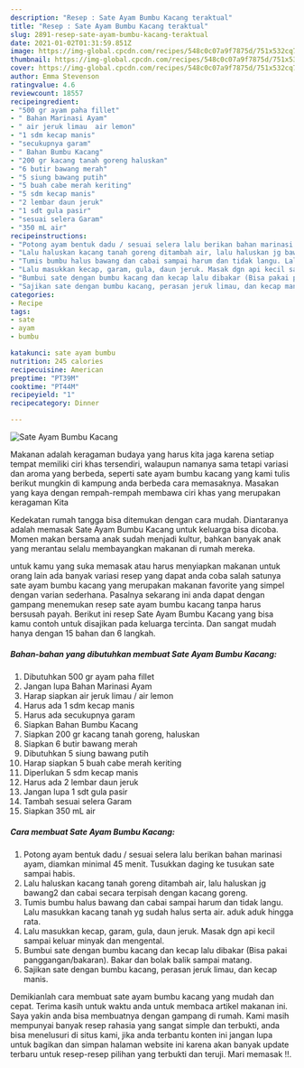 ```yaml
---
description: "Resep : Sate Ayam Bumbu Kacang teraktual"
title: "Resep : Sate Ayam Bumbu Kacang teraktual"
slug: 2891-resep-sate-ayam-bumbu-kacang-teraktual
date: 2021-01-02T01:31:59.851Z
image: https://img-global.cpcdn.com/recipes/548c0c07a9f7875d/751x532cq70/sate-ayam-bumbu-kacang-foto-resep-utama.jpg
thumbnail: https://img-global.cpcdn.com/recipes/548c0c07a9f7875d/751x532cq70/sate-ayam-bumbu-kacang-foto-resep-utama.jpg
cover: https://img-global.cpcdn.com/recipes/548c0c07a9f7875d/751x532cq70/sate-ayam-bumbu-kacang-foto-resep-utama.jpg
author: Emma Stevenson
ratingvalue: 4.6
reviewcount: 18557
recipeingredient:
- "500 gr ayam paha fillet"
- " Bahan Marinasi Ayam"
- " air jeruk limau  air lemon"
- "1 sdm kecap manis"
- "secukupnya garam"
- " Bahan Bumbu Kacang"
- "200 gr kacang tanah goreng haluskan"
- "6 butir bawang merah"
- "5 siung bawang putih"
- "5 buah cabe merah keriting"
- "5 sdm kecap manis"
- "2 lembar daun jeruk"
- "1 sdt gula pasir"
- "sesuai selera Garam"
- "350 mL air"
recipeinstructions:
- "Potong ayam bentuk dadu / sesuai selera lalu berikan bahan marinasi ayam, diamkan minimal 45 menit. Tusukkan daging ke tusukan sate sampai habis."
- "Lalu haluskan kacang tanah goreng ditambah air, lalu haluskan jg bawang2 dan cabai secara terpisah dengan kacang goreng."
- "Tumis bumbu halus bawang dan cabai sampai harum dan tidak langu. Lalu masukkan kacang tanah yg sudah halus serta air. aduk aduk hingga rata."
- "Lalu masukkan kecap, garam, gula, daun jeruk. Masak dgn api kecil sampai keluar minyak dan mengental."
- "Bumbui sate dengan bumbu kacang dan kecap lalu dibakar (Bisa pakai panggangan/bakaran). Bakar dan bolak balik sampai matang."
- "Sajikan sate dengan bumbu kacang, perasan jeruk limau, dan kecap manis."
categories:
- Recipe
tags:
- sate
- ayam
- bumbu

katakunci: sate ayam bumbu 
nutrition: 245 calories
recipecuisine: American
preptime: "PT39M"
cooktime: "PT44M"
recipeyield: "1"
recipecategory: Dinner

---
```



![Sate Ayam Bumbu Kacang](https://img-global.cpcdn.com/recipes/548c0c07a9f7875d/751x532cq70/sate-ayam-bumbu-kacang-foto-resep-utama.jpg)

Makanan adalah keragaman budaya yang harus kita jaga karena setiap tempat memiliki ciri khas tersendiri, walaupun namanya sama tetapi variasi dan aroma yang berbeda, seperti sate ayam bumbu kacang yang kami tulis berikut mungkin di kampung anda berbeda cara memasaknya. Masakan yang kaya dengan rempah-rempah membawa ciri khas yang merupakan keragaman Kita

Kedekatan rumah tangga bisa ditemukan dengan cara mudah. Diantaranya adalah memasak Sate Ayam Bumbu Kacang untuk keluarga bisa dicoba. Momen makan bersama anak sudah menjadi kultur, bahkan banyak anak yang merantau selalu membayangkan makanan di rumah mereka.



untuk kamu yang suka memasak atau harus menyiapkan makanan untuk orang lain ada banyak variasi resep yang dapat anda coba salah satunya sate ayam bumbu kacang yang merupakan makanan favorite yang simpel dengan varian sederhana. Pasalnya sekarang ini anda dapat dengan gampang menemukan resep sate ayam bumbu kacang tanpa harus bersusah payah.
Berikut ini resep Sate Ayam Bumbu Kacang yang bisa kamu contoh untuk disajikan pada keluarga tercinta. Dan sangat mudah hanya dengan 15 bahan dan 6 langkah.


<!--inarticleads1-->

##### Bahan-bahan yang dibutuhkan membuat Sate Ayam Bumbu Kacang:

1. Dibutuhkan 500 gr ayam paha fillet
1. Jangan lupa  Bahan Marinasi Ayam
1. Harap siapkan  air jeruk limau / air lemon
1. Harus ada 1 sdm kecap manis
1. Harus ada secukupnya garam
1. Siapkan  Bahan Bumbu Kacang
1. Siapkan 200 gr kacang tanah goreng, haluskan
1. Siapkan 6 butir bawang merah
1. Dibutuhkan 5 siung bawang putih
1. Harap siapkan 5 buah cabe merah keriting
1. Diperlukan 5 sdm kecap manis
1. Harus ada 2 lembar daun jeruk
1. Jangan lupa 1 sdt gula pasir
1. Tambah sesuai selera Garam
1. Siapkan 350 mL air




<!--inarticleads2-->

##### Cara membuat  Sate Ayam Bumbu Kacang:

1. Potong ayam bentuk dadu / sesuai selera lalu berikan bahan marinasi ayam, diamkan minimal 45 menit. Tusukkan daging ke tusukan sate sampai habis.
1. Lalu haluskan kacang tanah goreng ditambah air, lalu haluskan jg bawang2 dan cabai secara terpisah dengan kacang goreng.
1. Tumis bumbu halus bawang dan cabai sampai harum dan tidak langu. Lalu masukkan kacang tanah yg sudah halus serta air. aduk aduk hingga rata.
1. Lalu masukkan kecap, garam, gula, daun jeruk. Masak dgn api kecil sampai keluar minyak dan mengental.
1. Bumbui sate dengan bumbu kacang dan kecap lalu dibakar (Bisa pakai panggangan/bakaran). Bakar dan bolak balik sampai matang.
1. Sajikan sate dengan bumbu kacang, perasan jeruk limau, dan kecap manis.




Demikianlah cara membuat sate ayam bumbu kacang yang mudah dan cepat. Terima kasih untuk waktu anda untuk membaca artikel makanan ini. Saya yakin anda bisa membuatnya dengan gampang di rumah. Kami masih mempunyai banyak resep rahasia yang sangat simple dan terbukti, anda bisa menelusuri di situs kami, jika anda terbantu konten ini jangan lupa untuk bagikan dan simpan halaman website ini karena akan banyak update terbaru untuk resep-resep pilihan yang terbukti dan teruji. Mari memasak !!. 
